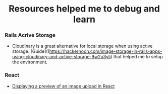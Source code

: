<h1 align="center">Resources helped me to debug and learn</h1>

### Rails Acrive Storage

- Cloudinary is a great alternative for local storage when using active storage. [Guide]((https://hackernoon.com/image-storage-in-rails-apps-using-cloudinary-and-active-storage-9w2u3yli) that helped me to setup the environment.

### React

- [Displaying a preview of an image upload in React](https://medium.com/@650egor/react-30-day-challenge-day-2-image-upload-preview-2d534f8eaaa)
